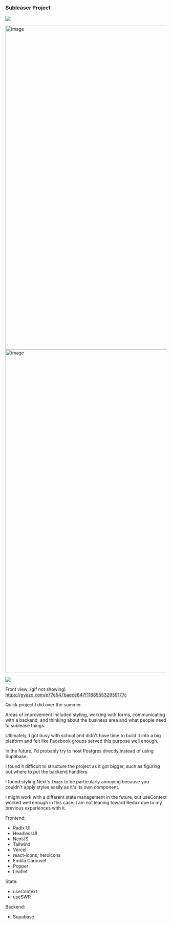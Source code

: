 ### Subleaser Project

![](https://gyazo.com/c019e69a16a9938533c4db7af2d2a82a.gif)

<img width="1009" alt="image" src="https://github.com/kaiwen-wang/gt-subleaser/assets/33988111/80d7d89c-f3b5-4b6c-a458-3098b01ec7bc">
<img width="1007" alt="image" src="https://github.com/kaiwen-wang/gt-subleaser/assets/33988111/e7dc2004-7575-4d9a-94fd-ea1dd46f6e21">

![](https://i.gyazo.com/e77e547baece847f116855532959177c.gif)

Front view: (gif not showing) https://gyazo.com/e77e547baece847f116855532959177c


Quick project I did over the summer.

Areas of improvement included styling, working with forms, communicating with a backend, and thinking about the business area and what people need to sublease things.

Ultimately, I got busy with school and didn't have time to build it into a big platform and felt like Facebook groups served this purpose well enough.

In the future, I'd probably try to host Postgres directly instead of using Supabase.

I found it difficult to structure the project as it got bigger, such as figuring out where to put the backend handlers.

I found styling Next's `Image` to be particularly annoying because you couldn't apply styles easily as it's its own component.

I might work with a different state management in the future, but useContext worked well enough in this case. I am not leaning toward Redux due to my previous experiences with it.

Frontend:
- Radix UI
- HeadlessUI
- NextJS
- Tailwind
- Vercel
- react-icons, heroicons
- Embla Carousel
- Popper
- Leaflet

State:
- useContext
- useSWR

Backend:
- Supabase

